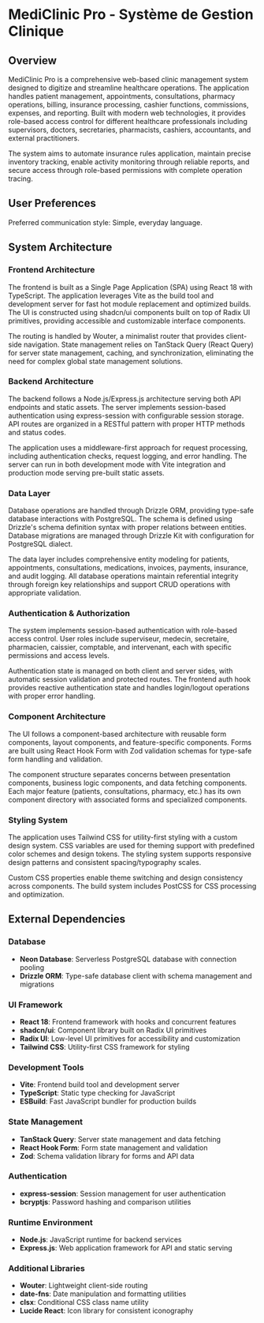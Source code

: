 # MediClinic Pro - Système de Gestion Clinique

## Overview

MediClinic Pro is a comprehensive web-based clinic management system designed to digitize and streamline healthcare operations. The application handles patient management, appointments, consultations, pharmacy operations, billing, insurance processing, cashier functions, commissions, expenses, and reporting. Built with modern web technologies, it provides role-based access control for different healthcare professionals including supervisors, doctors, secretaries, pharmacists, cashiers, accountants, and external practitioners.

The system aims to automate insurance rules application, maintain precise inventory tracking, enable activity monitoring through reliable reports, and secure access through role-based permissions with complete operation tracing.

## User Preferences

Preferred communication style: Simple, everyday language.

## System Architecture

### Frontend Architecture
The frontend is built as a Single Page Application (SPA) using React 18 with TypeScript. The application leverages Vite as the build tool and development server for fast hot module replacement and optimized builds. The UI is constructed using shadcn/ui components built on top of Radix UI primitives, providing accessible and customizable interface components.

The routing is handled by Wouter, a minimalist router that provides client-side navigation. State management relies on TanStack Query (React Query) for server state management, caching, and synchronization, eliminating the need for complex global state management solutions.

### Backend Architecture  
The backend follows a Node.js/Express.js architecture serving both API endpoints and static assets. The server implements session-based authentication using express-session with configurable session storage. API routes are organized in a RESTful pattern with proper HTTP methods and status codes.

The application uses a middleware-first approach for request processing, including authentication checks, request logging, and error handling. The server can run in both development mode with Vite integration and production mode serving pre-built static assets.

### Data Layer
Database operations are handled through Drizzle ORM, providing type-safe database interactions with PostgreSQL. The schema is defined using Drizzle's schema definition syntax with proper relations between entities. Database migrations are managed through Drizzle Kit with configuration for PostgreSQL dialect.

The data layer includes comprehensive entity modeling for patients, appointments, consultations, medications, invoices, payments, insurance, and audit logging. All database operations maintain referential integrity through foreign key relationships and support CRUD operations with appropriate validation.

### Authentication & Authorization
The system implements session-based authentication with role-based access control. User roles include superviseur, medecin, secretaire, pharmacien, caissier, comptable, and intervenant, each with specific permissions and access levels.

Authentication state is managed on both client and server sides, with automatic session validation and protected routes. The frontend auth hook provides reactive authentication state and handles login/logout operations with proper error handling.

### Component Architecture
The UI follows a component-based architecture with reusable form components, layout components, and feature-specific components. Forms are built using React Hook Form with Zod validation schemas for type-safe form handling and validation.

The component structure separates concerns between presentation components, business logic components, and data fetching components. Each major feature (patients, consultations, pharmacy, etc.) has its own component directory with associated forms and specialized components.

### Styling System
The application uses Tailwind CSS for utility-first styling with a custom design system. CSS variables are used for theming support with predefined color schemes and design tokens. The styling system supports responsive design patterns and consistent spacing/typography scales.

Custom CSS properties enable theme switching and design consistency across components. The build system includes PostCSS for CSS processing and optimization.

## External Dependencies

### Database
- **Neon Database**: Serverless PostgreSQL database with connection pooling
- **Drizzle ORM**: Type-safe database client with schema management and migrations

### UI Framework
- **React 18**: Frontend framework with hooks and concurrent features
- **shadcn/ui**: Component library built on Radix UI primitives
- **Radix UI**: Low-level UI primitives for accessibility and customization
- **Tailwind CSS**: Utility-first CSS framework for styling

### Development Tools
- **Vite**: Frontend build tool and development server
- **TypeScript**: Static type checking for JavaScript
- **ESBuild**: Fast JavaScript bundler for production builds

### State Management
- **TanStack Query**: Server state management and data fetching
- **React Hook Form**: Form state management and validation
- **Zod**: Schema validation library for forms and API data

### Authentication
- **express-session**: Session management for user authentication  
- **bcryptjs**: Password hashing and comparison utilities

### Runtime Environment
- **Node.js**: JavaScript runtime for backend services
- **Express.js**: Web application framework for API and static serving

### Additional Libraries
- **Wouter**: Lightweight client-side routing
- **date-fns**: Date manipulation and formatting utilities
- **clsx**: Conditional CSS class name utility
- **Lucide React**: Icon library for consistent iconography